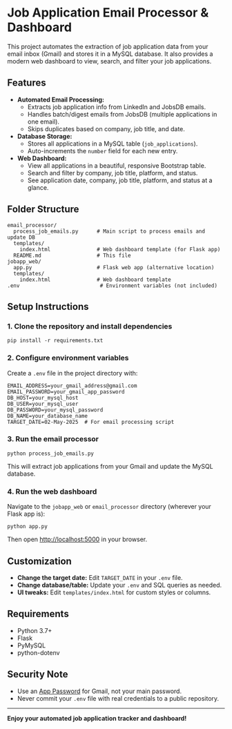 # Job Application Email Processor & Dashboard

This project automates the extraction of job application data from your email inbox (Gmail) and stores it in a MySQL database. It also provides a modern web dashboard to view, search, and filter your job applications.

## Features
- **Automated Email Processing:**
  - Extracts job application info from LinkedIn and JobsDB emails.
  - Handles batch/digest emails from JobsDB (multiple applications in one email).
  - Skips duplicates based on company, job title, and date.
- **Database Storage:**
  - Stores all applications in a MySQL table (`job_applications`).
  - Auto-increments the `number` field for each new entry.
- **Web Dashboard:**
  - View all applications in a beautiful, responsive Bootstrap table.
  - Search and filter by company, job title, platform, and status.
  - See application date, company, job title, platform, and status at a glance.

## Folder Structure
```
email_processor/
  process_job_emails.py      # Main script to process emails and update DB
  templates/
    index.html               # Web dashboard template (for Flask app)
  README.md                  # This file
jobapp_web/
  app.py                     # Flask web app (alternative location)
  templates/
    index.html               # Web dashboard template
.env                          # Environment variables (not included)
```

## Setup Instructions

### 1. Clone the repository and install dependencies
```
pip install -r requirements.txt
```

### 2. Configure environment variables
Create a `.env` file in the project directory with:
```
EMAIL_ADDRESS=your_gmail_address@gmail.com
EMAIL_PASSWORD=your_gmail_app_password
DB_HOST=your_mysql_host
DB_USER=your_mysql_user
DB_PASSWORD=your_mysql_password
DB_NAME=your_database_name
TARGET_DATE=02-May-2025  # For email processing script
```

### 3. Run the email processor
```
python process_job_emails.py
```
This will extract job applications from your Gmail and update the MySQL database.

### 4. Run the web dashboard
Navigate to the `jobapp_web` or `email_processor` directory (wherever your Flask app is):
```
python app.py
```
Then open [http://localhost:5000](http://localhost:5000) in your browser.

## Customization
- **Change the target date:** Edit `TARGET_DATE` in your `.env` file.
- **Change database/table:** Update your `.env` and SQL queries as needed.
- **UI tweaks:** Edit `templates/index.html` for custom styles or columns.

## Requirements
- Python 3.7+
- Flask
- PyMySQL
- python-dotenv

## Security Note
- Use an [App Password](https://support.google.com/accounts/answer/185833) for Gmail, not your main password.
- Never commit your `.env` file with real credentials to a public repository.

---

**Enjoy your automated job application tracker and dashboard!** 